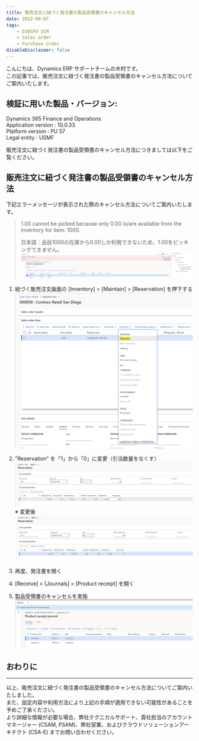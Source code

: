 ```yaml
---
title: 販売注文に紐づく発注書の製品受領書のキャンセル方法
date: 2022-09-07
tags: 
    - D365FO SCM
    - Sales order
    - Purchase order    
disableDisclaimer: false
---
```


こんにちは、Dynamics ERP サポートチームの木村です。  
この記事では、販売注文に紐づく発注書の製品受領書のキャンセル方法についてご案内いたします。  

<!-- more -->
## 検証に用いた製品・バージョン:
Dynamics 365 Finance and Operations  
Application version : 10.0.33  
Platform version : PU 57  
Legal entity : USMF  

販売注文に紐づく発注書の製品受領書のキャンセル方法につきましては以下をご覧ください。  

## 販売注文に紐づく発注書の製品受領書のキャンセル方法
下記エラーメッセージが表示された際のキャンセル方法についてご案内いたします。
> 1.00 cannot be picked because only 0.00 is/are available from the inventory for item: 1000.
>
> 日本語：品目1000の在庫から0.00しか利用できないため、1.00をピッキングできません。
![](./cancel-productreceipt-linkso/cancel-productreceipt-linkso_1.png)

1. 紐づく販売注文画面の [Inventory] > [Maintain] > [Reservation] を押下する
![](./cancel-productreceipt-linkso/cancel-productreceipt-linkso_2.png)

1. "Reservation" を「1」から「0」に変更（引当数量をなくす）
![](./cancel-productreceipt-linkso/cancel-productreceipt-linkso_3.png)  
※ 変更後
![](./cancel-productreceipt-linkso/cancel-productreceipt-linkso_4.png)

1. 再度、発注書を開く
1. [Receive] > [Journals] > [Product receipt] を開く
1. 製品受領書のキャンセルを実施
![](./cancel-productreceipt-linkso/cancel-productreceipt-linkso_5.png) 

## おわりに
---
以上、販売注文に紐づく発注書の製品受領書のキャンセル方法についてご案内いたしました。  
また、設定内容や利用方法により上記の手順が適用できない可能性があることを予めご了承ください。  
より詳細な情報が必要な場合、弊社テクニカルサポート、貴社担当のアカウントマネージャー (CSAM, PSAM)、弊社営業、およびクラウドソリューションアーキテクト (CSA-E) までお問い合わせください。